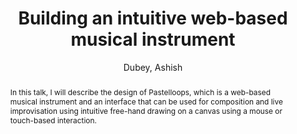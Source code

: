 ---
title: "Building an intuitive web-based musical instrument"
abstract: "In this talk, I will describe the design of Pastelloops, which is a web-based musical instrument and an interface that can be used for composition and live improvisation using intuitive free-hand drawing on a canvas using a mouse or touch-based interaction."
address: "Trondheim, Norway"
booktitle: "Proceedings of the International Web Audio Conference"
editor: "Xambó, Anna and Martín, Sara R. and Roma, Gerard"
month: "December"
publisher: "NTNU"
series: "WAC '19"
pages: "111--112"
ID: "25"
author: "Dubey, Ashish"
webAuthor: "Ashish Dubey"
track: "Talk"
year: "2019"
tags: year2019
media: https://youtu.be/9iHS0OQ6_zQ
pdflink: "/_data/papers/pdf/2019/2019_25.pdf"
ISSN: "2663-5844"
---